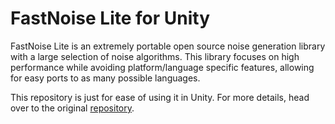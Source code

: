 # FastNoise Lite for Unity

FastNoise Lite is an extremely portable open source noise generation library with a large selection of noise algorithms. This library focuses on high performance while avoiding platform/language specific features, allowing for easy ports to as many possible languages.

This repository is just for ease of using it in Unity. For more details, head over to the original [repository](https://github.com/Auburn/FastNoiseLite).